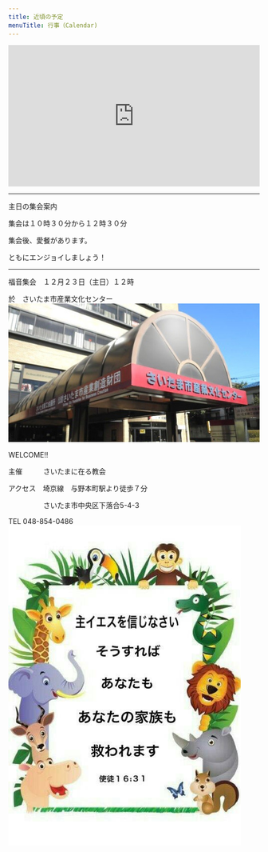 ```yaml
---
title: 近頃の予定
menuTitle: 行事（Calendar)
---
```



<style>.embed-container { position: relative; padding-bottom: 56.25%; height: 0; overflow: hidden; max-width: 100%; } .embed-container iframe, .embed-container object, .embed-container embed { position: absolute; top: 0; left: 0; width: 100%; height: 100%; }</style><div class='embed-container'><iframe src='https://calendar.google.com/calendar/embed?src=rp11e3rfr9l8np1d9rrod1d66k%40group.calendar.google.com&ctz=Asia%2FTokyo' style='border: 0' width='800' height='600' frameborder='0' scrolling='no'></iframe></div>

------

主日の集会案内

集会は１０時３０分から１２時３０分

集会後、愛餐があります。

ともにエンジョイしましょう！

-------

福音集会　１２月２３日（主日）１２時　

於　さいたま市産業文化センター
![外観](./image1.jpg)

WELCOME!!

主催　　　さいたまに在る教会

アクセス　埼京線　与野本町駅より徒歩７分

　　　　　さいたま市中央区下落合5-4-3

TEL 048-854-0486
![外観](./IMG-1368.JPG)


